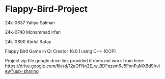 # Flappy-Bird-Project

24k-0637 Yahya Salman

24k-0740 Mohammad Irfan

24k-0800 Abdul Rafay

Flappy Bird Game in Qt Creator 16.0.1 using C++ (OOP)

Project zip file google drive link provided if does not work from here:
https://drive.google.com/file/d/12aOFNn2E_w_8DFnzwn6J5FnnPuMX6d9l/view?usp=sharing
